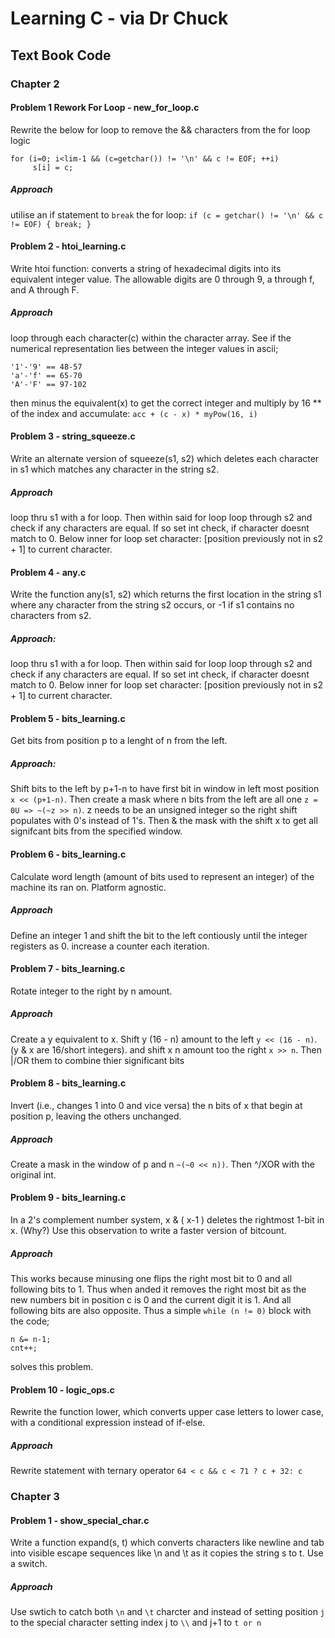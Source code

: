 # Learning C - via Dr Chuck

## Text Book Code
### Chapter 2 
#### Problem 1 Rework For Loop - new_for_loop.c
Rewrite the below for loop to remove the && characters from the for loop logic
```
for (i=0; i<lim-1 && (c=getchar()) != '\n' && c != EOF; ++i)
     s[i] = c;
```
##### Approach
utilise an if statement to `break` the for loop: 
`if (c = getchar() != '\n' && c != EOF) { break; }`

#### Problem 2 - htoi_learning.c
Write htoi function: converts a string of hexadecimal digits into its equivalent integer value. The allowable digits are 0 through 9, a through f, and A through F.

##### Approach
loop through each character(c) within the character array. See if the numerical representation lies between the integer values in ascii;
```
'1'-'9' == 48-57
'a'-'f' == 65-70
'A'-'F' == 97-102
```
then minus the equivalent(x) to get the correct integer and multiply by 16 ** of the index and accumulate: `acc + (c - x) * myPow(16, i)`

#### Problem 3 - string_squeeze.c
Write an alternate version of squeeze(s1, s2) which deletes each character in s1 which matches any character in the string s2.

##### Approach
loop thru s1 with a for loop. Then within said for loop loop through s2 and check if any characters are equal. If so set int check, if character doesnt match to 0. Below inner for loop set character: [position previously not in s2 + 1] to current character.

#### Problem 4 - any.c
Write the function any(s1, s2) which returns the first location in the string s1 where any character from the string s2 occurs, or -1 if s1 contains no characters from s2.

##### Approach:
loop thru s1 with a for loop. Then within said for loop loop through s2 and check if any characters are equal. If so set int check, if character doesnt match to 0. Below inner for loop set character: [position previously not in s2 + 1] to current character.

#### Problem 5 - bits_learning.c
Get bits from position p to a lenght of n from the left.

##### Approach: 
Shift bits to the left by p+1-n to have first bit in window in left most position `x << (p+1-n)`. Then create a mask where n bits from the left are all one `z = 0U => ~(~z >> n)`. z needs to be an unsigned integer so the right shift populates with 0's instead of 1's. Then & the mask with the shift x to get all signifcant bits from the specified window.

#### Problem 6 - bits_learning.c
Calculate word length (amount of bits used to represent an integer) of the machine its ran on. Platform agnostic.

##### Approach
Define an integer 1 and shift the bit to the left contiously until the integer registers as 0. increase a counter each iteration.

#### Problem 7 - bits_learning.c

Rotate integer to the right by n amount. 

##### Approach
Create a y equivalent to x. Shift y (16 - n) amount to the left `y << (16 - n)`. (y & x are 16/short integers). and shift x n amount too the right `x >> n`. Then |/OR them to combine thier significant bits

#### Problem 8 - bits_learning.c
Invert (i.e., changes 1 into 0 and vice versa) the n bits of x that begin at position p, leaving the others unchanged.

##### Approach
Create a mask in the window of p and n `~(~0 << n))`. Then ^/XOR with the original int.


#### Problem 9 - bits_learning.c
In a 2's complement number system, x & ( x-1 ) deletes the rightmost 1-bit in x. (Why?) Use this observation to write a faster version of bitcount.

##### Approach
This works because minusing one flips the right most bit to 0 and all following bits to 1. Thus when anded it removes the right most bit as the new numbers bit in position c is 0 and the current digit it is 1. And all following bits are also opposite. Thus a simple `while (n != 0)` block with the code;
```
n &= n-1;
cnt++;
```
solves this problem.

#### Problem 10 - logic_ops.c
Rewrite the function lower, which converts upper case letters to lower case, with a conditional expression instead of if-else.

##### Approach
Rewrite statement with ternary operator `64 < c && c < 71 ? c + 32: c`


### Chapter 3
#### Problem 1 - show_special_char.c
Write a function expand(s, t) which converts characters like newline and tab into visible escape sequences like \n and \t as it copies the string s to t. Use a switch.

##### Approach
Use swtich to catch both `\n` and `\t` charcter and instead of setting position `j` to the special character setting index j to `\\` and j+1 to `t or n`


